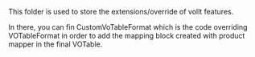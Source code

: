 This folder is used to store the extensions/override of vollt features.

In there, you can fin CustomVoTableFormat which is the code overriding VOTableFormat in order to add the mapping block created
with product mapper in the final VOTable.
